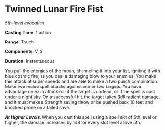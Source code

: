 # Twinned Lunar Fire Fist
*5th-level evocation*

**Casting Time**: 1 action

**Range**: Touch

**Components**: V, S

**Duration**: Instantaneous

You pull the energies of the moon, channeling it into your fist, igniting it with blue cosmic fire, as you deal a damaging blow to your enemies. You make this attack at super speeds and are able to make a two punch combination. Make two melee spell attacks against one or two targets. You have advantage on each attack roll if the target is undead, or if the spell is cast under a night sky. On a successful hit, the target takes 3d8 radiant damage, and it must make a Strength saving throw or be pushed back 10 feet and knocked prone on a failed save.

***At Higher Levels***. When you cast this spell using a spell slot of 6th level or higher, the damage increases by 1d8 for every slot level above 5th.
